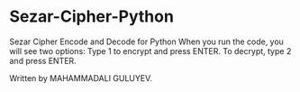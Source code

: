 # Sezar-Cipher-Python
Sezar Cipher Encode and Decode for Python
When you run the code, you will see two options: Type 1 to encrypt and press ENTER. To decrypt, type 2 and press ENTER.

Written by MAHAMMADALI GULUYEV.
